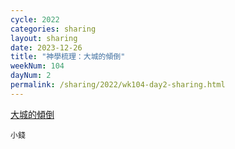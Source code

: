 ```yaml
---
cycle: 2022
categories: sharing
layout: sharing
date: 2023-12-26
title: "神學梳理：大城的傾倒"
weekNum: 104
dayNum: 2
permalink: /sharing/2022/wk104-day2-sharing.html
---
```


[大城的傾倒](https://eccseattle.github.io/media/sharing/2022/wk104/2023-12-26-bin.m4a)

`小錢`